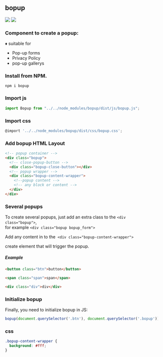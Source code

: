 ## bopup

<img src="https://img.shields.io/badge/bopup-v%200.0.3-brightgreen"> <img src="https://img.shields.io/badge/Dowloads-50-orange">

### Component to create a popup:

♦ suitable for

- Pop-up forms
- Privacy Policy
- pop-up gallerys

### Install from NPM.

`npm i bopup`

### Import js

```javascript
import Bopup from "../../node_modules/bopup/dist/js/bopup.js";
```

### Import css

```javascript
@import '../../node_modules/bopup/dist/css/bopup.css';
```

### Add bopup HTML Layout

```html
<!-- popup container -->
<div class="bopup">
  <!-- close-popup-button -->
  <div class="bopup-close-button"></div>
  <!-- popup wrapper -->
  <div class="bopup-content-wrapper">
    <!--popup content -->
    <!-- any block or content -->
  </div>
</div>
```

### Several popups

To create several popups, just add an extra class to the `<div class="bopup">`, <br> for example `<div class="bopup bopup_form">`

Add any content in to the` <div class="bopup-content-wrapper">`

create element that will trigger the popup.

##### Example

```html
<button class="btn">button</button>
```

```html
<span class="span">span</span>
```

```html
<div class="div">div</div>
```

### Initialize bopup

Finally, you need to initialize bopup in JS:

```javascript
bopup(document.querySelector('.btn'), document.querySelector('.bopup'));
```

### css

```css
.bopup-content-wrapper {
  background: #fff;
}
```
